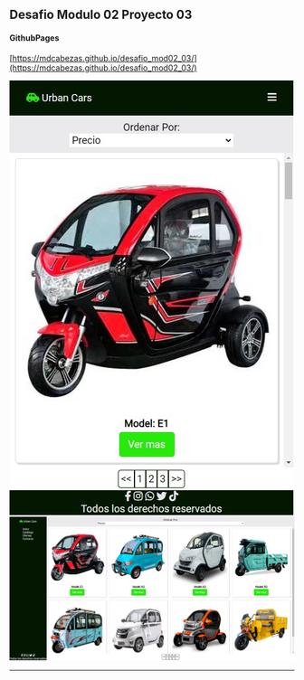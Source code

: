 ## Desafio Modulo 02 Proyecto 03


#### GithubPages

[https://mdcabezas.github.io/desafio_mod02_03/](https://mdcabezas.github.io/desafio_mod02_03/)

![Screenshot1](./assets/img/screenshot1.jpg)
![Screenshot2](./assets/img/screenshot2.jpg)

***